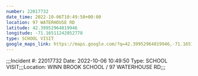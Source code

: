 ```yaml
---
number: 22017732
date_time: 2022-10-06T10:49:50+00:00
location: 97 WATERHOUSE RD
latitude: 42.39952964819946
longitude: -71.16511242052778
type: SCHOOL VISIT
google_maps_link: https://maps.google.com/?q=42.39952964819946,-71.16511242052778
---
```


;;;Incident #: 22017732  Date: 2022-10-06 10:49:50   Type: SCHOOL VISIT;;;Location: WINN BROOK SCHOOL / 97 WATERHOUSE RD;;;
